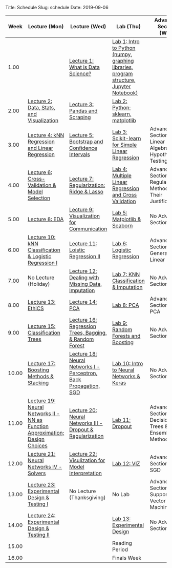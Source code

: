 Title: Schedule
Slug: schedule
Date: 2019-09-06


|Week|Lecture (Mon)|Lecture (Wed)|Lab (Thu)|Advanced Section (Wed)|Assignment (R:Released Tue - D:Due Wed)||
|-----|-----|-----|-----|-----|-----|-----|
|1.00||[Lecture 1: What is Data Science?]({filename}/lectures/lecture1/index.md)|[Lab 1: Intro to Python (numpy, graphing libraries, program structure, Jupyter Notebook)]({filename}/labs/lab01/index.md)||R:HW0||
|2.00|[Lecture 2: Data, Stats, and Visualization]({filename}/lectures/lecture2/index.md)|[Lecture 3: Pandas and Scraping]({filename}/lectures/lecture3/index.md)|[Lab 2: Python: sklearn, matplotlib]({filename}/labs/lab02/index.md)||R:HW1 - D:HW0||
|3.00|[Lecture 4: kNN Regression and Linear Regression]({filename}/lectures/lecture4/index.md)|[Lecture 5: Bootstrap and Confidence Intervals]({filename}/lectures/lecture5/index.md)|[Lab 3: Scikit-learn for Simple Linear Regression]({filename}/labs/lab03/index.md)|Advanced Section 1: Linear Algebra and Hypothesis Testing|R:HW2 - D:HW1||
|4.00|[Lecture 6: Cross-Validation & Model Selection]({filename}/lectures/lecture6/index.md)|[Lecture 7: Regularization: Ridge & Lasso]({filename}/lectures/lecture7/index.md)|[Lab 4: Multiple Linear Regression and Cross Validation]({filename}/labs/lab04/index.md)|Advanced Section 2: Regularization Methods and Their Justifications|R:HW3 - D:HW2||
|5.00|[Lecture 8: EDA]({filename}/lectures/lecture8/index.md)|[Lecture 9:  Visualization for Communication]({filename}/lectures/lecture9/index.md)|[Lab 5: Matplotlib & Seaborn]({filename}/labs/lab05/index.md)|No Advanced Section|No Assignment||
|6.00|[Lecture 10: kNN Classification & Logistic Regression I]({filename}/lectures/lecture10/index.md)|[Lecture 11: Loistic Regression II]({filename}/lectures/lecture11/index.md)|[Lab 6: Logistic Regression]({filename}/labs/lab06/index.md)|Advanced Section 3: Generalized Linear Models|R:HW4 - D:HW3||
|7.00|No Lecture (Holiday)|[Lecture 12: Dealing with Missing Data, Imputation]({filename}/lectures/lecture12/index.md)|[Lab 7: KNN Classification & Imputation]({filename}/labs/lab07/index.md)|No Advanced Section|No Assignment||
|8.00|[Lecture 13:  EthiCS]({filename}/lectures/lecture13/index.md)|[Lecture 14: PCA]({filename}/lectures/lecture14/index.md)|[Lab 8: PCA]({filename}/labs/lab08/index.md)|Advanced Section 4: PCA|R:HW5 - D:HW4||
|9.00|[Lecture 15: Classification Trees]({filename}/lectures/lecture15/index.md)|[Lecture 16: Regression Trees, Bagging, & Random Forest]({filename}/lectures/lecture16/index.md)|[Lab 9: Random Forests and Boosting]({filename}/labs/lab09/index.md)|No Advanced Section|R:HW6 - D:HW5||
|10.00|[Lecture 17: Boosting Methods & Stacking]({filename}/lectures/lecture17/index.md)|[Lecture 18: Neural Networks I - Perceptron, Back Propagation, SGD]({filename}/lectures/lecture18/index.md)|[Lab 10: Intro to Neural Networks & Keras]({filename}/labs/lab10/index.md)|No Advanced Section|No Assignment||
|11.00|[Lecture 19: Neural Networks II - NN as Function Approximation; Design Choices]({filename}/lectures/lecture19/index.md)|[Lecture 20: Neural Networks III - Dropout & Regularization]({filename}/lectures/lecture20/index.md)|[Lab 11: Dropout]({filename}/labs/lab11/index.md)|Advanced Section 5: Decision Trees & Ensemble Methods|R:HW7(individual) D:HW6||
|12.00|[Lecture 21: Neural Networks IV - Solvers]({filename}/lectures/lecture21/index.md)|[Lecture 22: Visulization for Model Interpretation]({filename}/lectures/lecture22/index.md)|[Lab 12: VIZ]({filename}/labs/lab12/index.md)|Advanced Section 6: SGD|No Assignment||
|13.00|[Lecture 23: Experimental Design & Testing I]({filename}/lectures/lecture23/index.md)|No Lecture (Thanksgiving)|No Lab|Advanced Section 9: Support Vector Machines|R:HW8 - D:HW7 *[Due on Tuesday]*||
|14.00|[Lecture 24: Experimental Design & Testing II]({filename}/lectures/lecture24/index.md)||[Lab 13: Experimental Design]({filename}/labs/lab13/index.md)|No Advanced Section|D:HW8||
|15.00|||Reading Period||||
|16.00|||Finals Week||||
